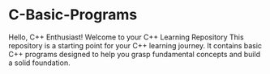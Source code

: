 # C-Basic-Programs
Hello, C++ Enthusiast!  Welcome to your C++ Learning Repository  This repository is a starting point for your C++ learning journey. It contains basic C++ programs designed to help you grasp fundamental concepts and build a solid foundation.
